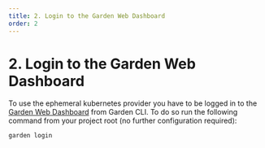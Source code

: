 ```yaml
---
title: 2. Login to the Garden Web Dashboard
order: 2
---
```


# 2. Login to the Garden Web Dashboard

To use the ephemeral kubernetes provider you have to be logged in to the [Garden Web Dashboard](https://app.garden.io) from Garden CLI. To do so run the following command from your project root (no further configuration required):

```
garden login
```
